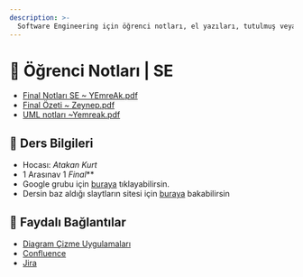 ```yaml
---
description: >-
  Software Engineering için öğrenci notları, el yazıları, tutulmuş veya alınmış notlar
---
```


# 📕 Öğrenci Notları \| SE

<!--YPackage.YGitbookIntegration-tarafından-otomatik-oluşturulmuştur-->

- [Final Notları SE ~ YEmreAk.pdf](Final%20Notlar%C4%B1%20SE%20~%20YEmreAk.pdf)
- [Final Özeti ~ Zeynep.pdf](Final%20%C3%96zeti%20~%20Zeynep.pdf)
- [UML notları ~Yemreak.pdf](UML%20notlar%C4%B1%20~Yemreak.pdf)

<!--YPackage.YGitbookIntegration-tarafından-otomatik-oluşturulmuştur-->

## 🔸 Ders Bilgileri

- Hocası: *Atakan Kurt*
- 1 Arasınav 1 *Final***
- Google grubu için [buraya](https://groups.google.com/forum/#!forum/software2019) tıklayabilirsin.
- Dersin baz aldığı slaytların sitesi için [buraya](https://iansommerville.com/software-engineering-book/slides/)
 bakabilirsin

## 🔗 Faydalı Bağlantılar

- [Diagram Çizme Uygulamaları][Diagram Çizme Uygulamaları]
- [Confluence]
- [Jira]

[Confluence]: https://www.atlassian.com/software/confluence
[Jira]: https://www.atlassian.com/software/jira
[Diagram Çizme Uygulamaları]: https://www.lucidchart.com/

